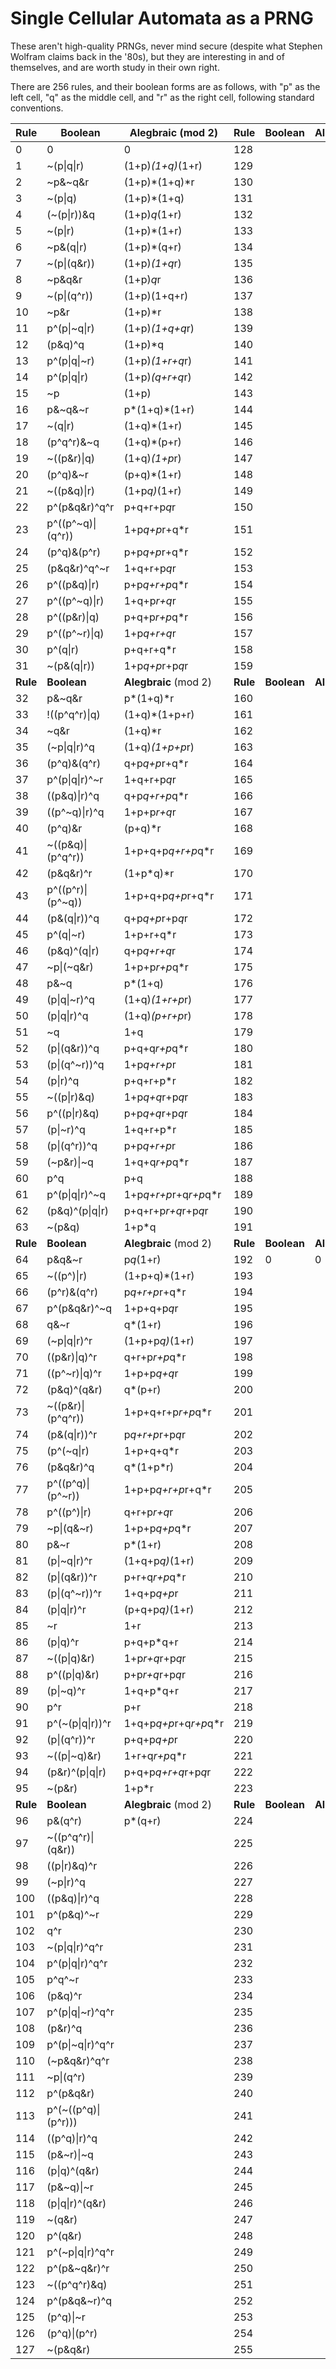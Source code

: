# Single Cellular Automata as a PRNG
These aren't high-quality PRNGs, never mind secure (despite what Stephen
Wolfram claims back in the '80s), but they are interesting in and of
themselves, and are worth study in their own right.

There are 256 rules, and their boolean forms are as follows, with "p" as the
left cell, "q" as the middle cell, and "r" as the right cell, following
standard conventions.

| Rule     | Boolean                | Alegbraic (mod 2)         | Rule     | Boolean                | Alegbraic                 |
|----------|------------------------|---------------------------|----------|------------------------|---------------------------|
| 0        | 0                      | 0                         | 128      |                        |                           |
| 1        | ~(p\|q\|r)             | (1+p)*(1+q)*(1+r)         | 129      |                        |                           |
| 2        | ~p&~q&r                | (1+p)*(1+q)*r             | 130      |                        |                           |
| 3        | ~(p\|q)                | (1+p)*(1+q)               | 131      |                        |                           |
| 4        | (~(p\|r))&q            | (1+p)*q*(1+r)             | 132      |                        |                           |
| 5        | ~(p\|r)                | (1+p)*(1+r)               | 133      |                        |                           |
| 6        | ~p&(q\|r)              | (1+p)*(q+r)               | 134      |                        |                           |
| 7        | ~(p\|(q&r))            | (1+p)*(1+q*r)             | 135      |                        |                           |
| 8        | ~p&q&r                 | (1+p)*q*r                 | 136      |                        |                           |
| 9        | ~(p\|(q^r))            | (1+p)(1+q+r)              | 137      |                        |                           |
| 10       | ~p&r                   | (1+p)*r                   | 138      |                        |                           |
| 11       | p^(p\|~q\|r)           | (1+p)*(1+q+q*r)           | 139      |                        |                           |
| 12       | (p&q)^q                | (1+p)*q                   | 140      |                        |                           |
| 13       | p^(p\|q\|~r)           | (1+p)*(1+r+q*r)           | 141      |                        |                           |
| 14       | p^(p\|q\|r)            | (1+p)*(q+r+q*r)           | 142      |                        |                           |
| 15       | ~p                     | (1+p)                     | 143      |                        |                           |
| 16       | p&~q&~r                | p*(1+q)*(1+r)             | 144      |                        |                           |
| 17       | ~(q\|r)                | (1+q)*(1+r)               | 145      |                        |                           |
| 18       | (p^q^r)&~q             | (1+q)*(p+r)               | 146      |                        |                           |
| 19       | ~((p&r)\|q)            | (1+q)*(1+p*r)             | 147      |                        |                           |
| 20       | (p^q)&~r               | (p+q)*(1+r)               | 148      |                        |                           |
| 21       | ~((p&q)\|r)            | (1+p*q)*(1+r)             | 149      |                        |                           |
| 22       | p^(p&q&r)^q^r          | p+q+r+p*q*r               | 150      |                        |                           |
| 23       | p^((p^~q)\|(q^r))      | 1+p*q+p*r+q*r             | 151      |                        |                           |
| 24       | (p^q)&(p^r)            | p+p*q+p*r+q*r             | 152      |                        |                           |
| 25       | (p&q&r)^q^~r           | 1+q+r+p*q*r               | 153      |                        |                           |
| 26       | p^((p&q)\|r)           | p+p*q+r+p*q*r             | 154      |                        |                           |
| 27       | p^((p^~q)\|r)          | 1+q+p*r+q*r               | 155      |                        |                           |
| 28       | p^((p&r)\|q)           | p+q+p*r+p*q*r             | 156      |                        |                           |
| 29       | p^((p^~r)\|q)          | 1+p*q+r+q*r               | 157      |                        |                           |
| 30       | p^(q\|r)               | p+q+r+q*r                 | 158      |                        |                           |
| 31       | ~(p&(q\|r))            | 1+p*q+p*r+p*q*r           | 159      |                        |                           |
| **Rule** | **Boolean**            | **Alegbraic** (mod 2)     | **Rule** | **Boolean**            | **Alegbraic**             |
| 32       | p&~q&r                 | p*(1+q)*r                 | 160      |                        |                           |
| 33       | !((p^q^r)\|q)          | (1+q)*(1+p+r)             | 161      |                        |                           |
| 34       | ~q&r                   | (1+q)*r                   | 162      |                        |                           |
| 35       | (~p\|q\|r)^q           | (1+q)*(1+p+p*r)           | 163      |                        |                           |
| 36       | (p^q)&(q^r)            | q+p*q+p*r+q*r             | 164      |                        |                           |
| 37       | p^(p\|q\|r)^~r         | 1+q+r+p*q*r               | 165      |                        |                           |
| 38       | ((p&q)\|r)^q           | q+p*q+r+p*q*r             | 166      |                        |                           |
| 39       | ((p^~q)\|r)^q          | 1+p+p*r+q*r               | 167      |                        |                           |
| 40       | (p^q)&r                | (p+q)*r                   | 168      |                        |                           |
| 41       | ~((p&q)\|(p^q^r))      | 1+p+q+p*q+r+p*q*r         | 169      |                        |                           |
| 42       | (p&q&r)^r              | (1+p*q)*r                 | 170      |                        |                           |
| 43       | p^((p^r)\|(p^~q))      | 1+p+q+p*q+p*r+q*r         | 171      |                        |                           |
| 44       | (p&(q\|r))^q           | q+p*q+p*r+p*q*r           | 172      |                        |                           |
| 45       | p^(q\|~r)              | 1+p+r+q*r                 | 173      |                        |                           |
| 46       | (p&q)^(q\|r)           | q+p*q+r+q*r               | 174      |                        |                           |
| 47       | ~p\|(~q&r)             | 1+p+p*r+p*q*r             | 175      |                        |                           |
| 48       | p&~q                   | p*(1+q)                   | 176      |                        |                           |
| 49       | (p\|q\|~r)^q           | (1+q)*(1+r+p*r)           | 177      |                        |                           |
| 50       | (p\|q\|r)^q            | (1+q)*(p+r+p*r)           | 178      |                        |                           |
| 51       | ~q                     | 1+q                       | 179      |                        |                           |
| 52       | (p\|(q&r))^q           | p+q+q*r+p*q*r             | 180      |                        |                           |
| 53       | (p\|(q^~r))^q          | 1+p*q+r+p*r               | 181      |                        |                           |
| 54       | (p\|r)^q               | p+q+r+p*r                 | 182      |                        |                           |
| 55       | ~((p\|r)&q)            | 1+p*q+q*r+p*q*r           | 183      |                        |                           |
| 56       | p^((p\|r)&q)           | p+p*q+q*r+p*q*r           | 184      |                        |                           |
| 57       | (p\|~r)^q              | 1+q+r+p*r                 | 185      |                        |                           |
| 58       | (p\|(q^r))^q           | p+p*q+r+p*r               | 186      |                        |                           |
| 59       | (~p&r)\|~q             | 1+q+q*r+p*q*r             | 187      |                        |                           |
| 60       | p^q                    | p+q                       | 188      |                        |                           |
| 61       | p^(p\|q\|r)^~q         | 1+p*q+r+p*r+q*r+p*q*r     | 189      |                        |                           |
| 62       | (p&q)^(p\|q\|r)        | p+q+r+p*r+q*r+p*q*r       | 190      |                        |                           |
| 63       | ~(p&q)                 | 1+p*q                     | 191      |                        |                           |
| **Rule** | **Boolean**            | **Alegbraic** (mod 2)     | **Rule** | **Boolean**            | **Alegbraic**             |
| 64       | p&q&~r                 | p*q*(1+r)                 | 192      | 0                      | 0                         |
| 65       | ~((p^)\|r)             | (1+p+q)*(1+r)             | 193      |                        |                           |
| 66       | (p^r)&(q^r)            | p*q+r+p*r+q*r             | 194      |                        |                           |
| 67       | p^(p&q&r)^~q           | 1+p+q+p*q*r               | 195      |                        |                           |
| 68       | q&~r                   | q*(1+r)                   | 196      |                        |                           |
| 69       | (~p\|q\|r)^r           | (1+p+p*q)*(1+r)           | 197      |                        |                           |
| 70       | ((p&r)\|q)^r           | q+r+p*r+p*q*r             | 198      |                        |                           |
| 71       | ((p^~r)\|q)^r          | 1+p+p*q+q*r               | 199      |                        |                           |
| 72       | (p&q)^(q&r)            | q*(p+r)                   | 200      |                        |                           |
| 73       | ~((p&r)\|(p^q^r))      | 1+p+q+r+p*r+p*q*r         | 201      |                        |                           |
| 74       | (p&(q\|r))^r           | p*q+r+p*r+p*q*r           | 202      |                        |                           |
| 75       | (p^(~q\|r)             | 1+p+q+q*r                 | 203      |                        |                           |
| 76       | (p&q&r)^q              | q*(1+p*r)                 | 204      |                        |                           |
| 77       | p^((p^q)\|(p^~r))      | 1+p+p*q+r+p*r+q*r         | 205      |                        |                           |
| 78       | p^((p^)\|r)            | q+r+p*r+q*r               | 206      |                        |                           |
| 79       | ~p\|(q&~r)             | 1+p+p*q+p*q*r             | 207      |                        |                           |
| 80       | p&~r                   | p*(1+r)                   | 208      |                        |                           |
| 81       | (p\|~q\|r)^r           | (1+q+p*q)*(1+r)           | 209      |                        |                           |
| 82       | (p\|(q&r))^r           | p+r+q*r+p*q*r             | 210      |                        |                           |
| 83       | (p\|(q^~r))^r          | 1+q+p*q+p*r               | 211      |                        |                           |
| 84       | (p\|q\|r)^r            | (p+q+p*q)*(1+r)           | 212      |                        |                           |
| 85       | ~r                     | 1+r                       | 213      |                        |                           |
| 86       | (p\|q)^r               | p+q+p*q+r                 | 214      |                        |                           |
| 87       | ~((p\|q)&r)            | 1+p*r+q*r+p*q*r           | 215      |                        |                           |
| 88       | p^((p\|q)&r)           | p+p*r+q*r+p*q*r           | 216      |                        |                           |
| 89       | (p\|~q)^r              | 1+q+p*q+r                 | 217      |                        |                           |
| 90       | p^r                    | p+r                       | 218      |                        |                           |
| 91       | p^(~(p\|q\|r))^r       | 1+q+p*q+p*r+q*r+p*q*r     | 219      |                        |                           |
| 92       | (p\|(q^r))^r           | p+q+p*q+p*r               | 220      |                        |                           |
| 93       | ~((p\|~q)&r)           | 1+r+q*r+p*q*r             | 221      |                        |                           |
| 94       | (p&r)^(p\|q\|r)        | p+q+p*q+r+q*r+p*q*r       | 222      |                        |                           |
| 95       | ~(p&r)                 | 1+p*r                     | 223      |                        |                           |
| **Rule** | **Boolean**            | **Alegbraic** (mod 2)     | **Rule** | **Boolean**            | **Alegbraic**             |
| 96       | p&(q^r)                | p*(q+r)                   | 224      |                        |                           |
| 97       | ~((p^q^r)\|(q&r))      |                           | 225      |                        |                           |
| 98       | ((p\|r)&q)^r           |                           | 226      |                        |                           |
| 99       | (~p\|r)^q              |                           | 227      |                        |                           |
| 100      | ((p&q)\|r)^q           |                           | 228      |                        |                           |
| 101      | p^(p&q)^~r             |                           | 229      |                        |                           |
| 102      | q^r                    |                           | 230      |                        |                           |
| 103      | ~(p\|q\|r)^q^r         |                           | 231      |                        |                           |
| 104      | p^(p\|q\|r)^q^r        |                           | 232      |                        |                           |
| 105      | p^q^~r                 |                           | 233      |                        |                           |
| 106      | (p&q)^r                |                           | 234      |                        |                           |
| 107      | p^(p\|q\|~r)^q^r       |                           | 235      |                        |                           |
| 108      | (p&r)^q                |                           | 236      |                        |                           |
| 109      | p^(p\|~q\|r)^q^r       |                           | 237      |                        |                           |
| 110      | (~p&q&r)^q^r           |                           | 238      |                        |                           |
| 111      | ~p\|(q^r)              |                           | 239      |                        |                           |
| 112      | p^(p&q&r)              |                           | 240      |                        |                           |
| 113      | p^(~((p^q)\|(p^r)))    |                           | 241      |                        |                           |
| 114      | ((p^q)\|r)^q           |                           | 242      |                        |                           |
| 115      | (p&~r)\|~q             |                           | 243      |                        |                           |
| 116      | (p\|q)^(q&r)           |                           | 244      |                        |                           |
| 117      | (p&~q)\|~r             |                           | 245      |                        |                           |
| 118      | (p\|q\|r)^(q&r)        |                           | 246      |                        |                           |
| 119      | ~(q&r)                 |                           | 247      |                        |                           |
| 120      | p^(q&r)                |                           | 248      |                        |                           |
| 121      | p^(~p\|q\|r)^q^r       |                           | 249      |                        |                           |
| 122      | p^(p&~q&r)^r           |                           | 250      |                        |                           |
| 123      | ~((p^q^r)&q)           |                           | 251      |                        |                           |
| 124      | p^(p&q&~r)^q           |                           | 252      |                        |                           |
| 125      | (p^q)\|~r              |                           | 253      |                        |                           |
| 126      | (p^q)\|(p^r)           |                           | 254      |                        |                           |
| 127      | ~(p&q&r)               |                           | 255      |                        |                           |
